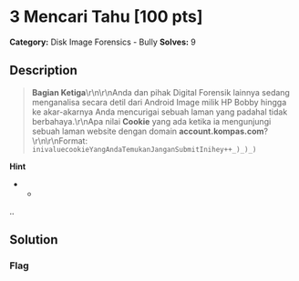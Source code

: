 # 3 Mencari Tahu [100 pts]

**Category:** Disk Image Forensics - Bully
**Solves:** 9

## Description
>**Bagian Ketiga**\r\n\r\nAnda dan pihak Digital Forensik lainnya sedang menganalisa secara detil dari Android Image milik HP Bobby hingga ke akar-akarnya Anda mencurigai sebuah laman yang padahal tidak berbahaya.\r\nApa nilai **Cookie** yang ada ketika ia mengunjungi sebuah laman website dengan domain **account.kompas.com**?\r\n\r\nFormat: `inivaluecookieYangAndaTemukanJanganSubmitInihey++_)_)_)`

**Hint**
* -
..
## Solution

### Flag

